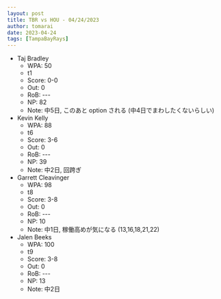 ```yaml
---
layout: post
title: TBR vs HOU - 04/24/2023
author: tomarai
date: 2023-04-24
tags: [TampaBayRays]
---
```


* Taj Bradley
	- WPA: 50
	- t1
	- Score: 0-0
	- Out: 0
	- RoB: ---
	- NP: 82
	- Note: 中5日, このあと option される (中4日でまわしたくないらしい)
* Kevin Kelly
	- WPA: 88
	- t6
	- Score: 3-6
	- Out: 0
	- RoB: ---
	- NP: 39
	- Note: 中2日, 回跨ぎ
* Garrett Cleavinger
	- WPA: 98
	- t8
	- Score: 3-8
	- Out: 0
	- RoB: ---
	- NP: 10
	- Note: 中1日, 稼働高めが気になる (13,16,18,21,22)
* Jalen Beeks
	- WPA: 100
	- t9
	- Score: 3-8
	- Out: 0
	- RoB: ---
	- NP: 13
	- Note: 中2日

